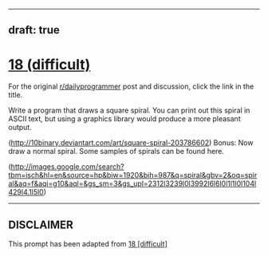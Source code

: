 ---
draft: true
----

# [18 (difficult)](https://www.reddit.com/r/dailyprogrammer/comments/qit4p/352012_challenge_18_difficult/)

For the original [r/dailyprogrammer](https://www.reddit.com/r/dailyprogrammer/) post and discussion, click the link in the title.

Write a program that draws a square spiral. You can print out this spiral in ASCII text, but using a graphics library would produce a more pleasant output.

(http://10binary.deviantart.com/art/square-spiral-203786602)
Bonus: Now draw a normal spiral. Some samples of spirals can be found here.

(http://images.google.com/search?tbm=isch&hl=en&source=hp&biw=1920&bih=987&q=spiral&gbv=2&oq=spiral&aq=f&aqi=g10&aql=&gs_sm=3&gs_upl=2312l3239l0l3992l6l6l0l1l1l0l104l429l4.1l5l0)

----
## **DISCLAIMER**
This prompt has been adapted from [18 [difficult]](https://www.reddit.com/r/dailyprogrammer/comments/qit4p/352012_challenge_18_difficult/
)
